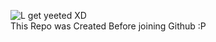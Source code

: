  ![L get yeeted XD](https://i.imgur.com/iGtEHUz.png)                                                             
                      This Repo was Created Before joining Github :P
